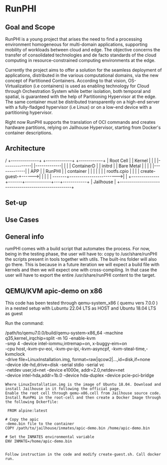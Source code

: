 # RunPHI

## Goal and Scope

RunPHI is a young project that arises the need to find a processing environment homogeneous for multi-domain applications, supporting mobility of workloads between cloud and edge.
The objective concerns the transfer of consolidated technologies and de facto standards of the cloud computing in resource-constrained computing environments at the edge.

Currently the project aims to offer a solution for the seamless deployment of applications, distributed in the various computational domains, via the new concept of Partitioned Containers.
According to that vision, OS-Virtualization (i.e containers) is used as enabling technology for Cloud through Orchestration System while better isolation, both temporal and spatial, is guaranteed with the help of Partitioning Hypervisor at the edge.
The same container must be distributed transparently on a high-end server with a fully-fladged hypervisor (i.e Linux) or on a low-end device with a partitioning hypervisor.

Right now RunPHI supports the translation of OCI commands and creates hardware partitions, relying on Jailhouse Hypervisor, starting from Docker's container descriptions.

## Architecture 

/
+--------------+  	   +-------------+	 +------------+
|  Root Cell   | 	   |   Kernel 	 |	 |	          |
|--------------|  	   |-------------|	 |	          |
| ContainerD   |  	   |   initrd    |	 | Bare Metal |
|     |        |  	   |-------------|	 |    APP     |
|   RunPHI     |  	   |  container  |	 |	          |
|     |        |  	   | rootfs.cpio |	 |	          |
| create-guest-+------>|             |	 |	          |
|      \-------+------------------------>|	          | 
+--------------+-------+-------------+---+------------+
|                         Jailhouse              	  |
+-----------------------------------------------------+







## Set-up 

## Use Cases 

## General info
rumPHI comes with a build script that automates the process. For now, being in the testing phase, the user will have to:
copy to /usr/share/runPHI
the scripts present in tools together with utils. The built-ins folder will also go there. This is because in a future iteration we will expect a build file with kernels and then we will expect one with cross-compiling. In that case the user will have to export the entire /usr/share/runPHI content to the target.

## QEMU/KVM apic-demo on x86

This code has been tested through qemu-system_x86 ( quemu vers 7.0.0 ) in a nested setup with Lubuntu 22.04 LTS as HOST and Ubuntu 18.04 LTS as guest

Run the command: 

/path/to/qemu7.0.0/build/qemu-system-x86_64 -machine
    q35,kernel_irqchip=split -m 1G -enable-kvm \
    -smp 4 -device intel-iommu,intremap=on,
    x-buggy-eim=on \
    -cpu host,-kvm-pv-eoi,
    -kvm-pv-ipi,-kvm-asyncpf,
    -kvm-steal-time,-kvmclock \
    -drive file=LinuxInstallation.img, 
    format=raw|qcow2|...,id=disk,if=none \
    -device ide-hd,drive=disk -serial stdio -serial vc \
    -netdev user,id=net -device e1000e,
    addr=2.0,netdev=net \
    -device intel-hda,addr=1b.0 
    -device hda-duplex 
    -device pcie-pci-bridge 
    
   
    Where LinuxInstallation.img is the image of Ubuntu 18.04. Download and install Jailhouse in it following the official page. 
    Enable the root cell through qemu-x86.cell from Jailhouse source code. Install RunPHi in the root-cell and then create a Docker Image through the following Dckerfile: 
    
     FROM alpine:latest

    # Copy the apic
    -demo.bin file to the container
    COPY /path/to/jailhouse/inmates/apic-demo.bin /home/apic-demo.bin
    
    # Set the INMATES environmental variable
    ENV INMATE=/home/apic-demo.bin
    
    
    Follow instruction in the code and modify create-guest.sh. Call docker run.

